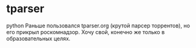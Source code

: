 # tparser
python
Раньше пользовался tparser.org (крутой парсер торрентов), но его прикрыл роскомнадзор. Хочу свой, конечно же только в образовательных целях.
